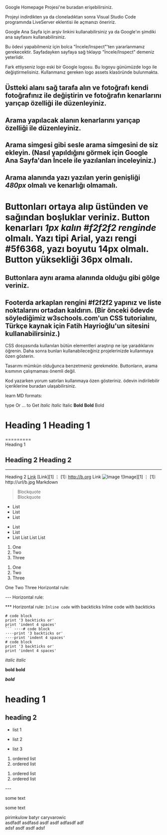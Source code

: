 Google Homepage Projesi'ne buradan erişebilirsiniz.

Projeyi indirdikten ya da cloneladıktan sonra Visual Studio Code programında LiveServer eklentisi ile açmanızı öneririz.

Google Ana Sayfa için arşiv linkini kullanabilirsiniz ya da Google'ın şimdiki ana sayfasını kullanabilirsiniz.

Bu ödevi yapabilmeniz için bolca "İncele/Inspect"'ten yararlanmanız gerekecektir. Sayfadayken sayfaya sağ tıklayıp "İncele/Inspect" demeniz yeterlidir.

Fark ettiyseniz logo eski bir Google logosu. Bu logoyu günümüzde logo ile değiştirmelisiniz. Kullanmanız gereken logo assets klasöründe bulunmakta.

## Üstteki alanı sağ tarafa alın ve fotoğrafı kendi fotoğrafınız ile değiştirin ve fotoğrafın kenarlarını yarıçap özelliği ile düzenleyiniz.

## Arama yapılacak alanın kenarlarını yarıçap özelliği ile düzenleyiniz.

## Arama simgesi gibi sesle arama simgesini de siz ekleyin. (Nasıl yapıldığını görmek için Google Ana Sayfa'dan İncele ile yazılanları inceleyiniz.)

## Arama alanında yazı yazılan yerin genişliği ***480px*** olmalı ve kenarlığı olmamalı.

# Buttonları ortaya alıp üstünden ve sağından boşluklar veriniz. Button kenarları ***1px kalın #f2f2f2 renginde*** olmalı. Yazı tipi Arial, yazı rengi #5f6368, yazı boyutu 14px olmalı. Button yüksekliği 36px olmalı.

## Buttonlara aynı arama alanında olduğu gibi gölge veriniz.

## Footerda arkaplan rengini #f2f2f2 yapınız ve liste noktalarını ortadan kaldırın. (Bir önceki ödevde söylediğimiz w3schools.com'un CSS tutorialını, Türkçe kaynak için Fatih Hayrioğlu'un sitesini kullanabilirsiniz.)

CSS dosyasında kullanılan bütün elementleri araştırıp ne işe yaradıklarını öğrenin. Daha sonra bunları kullanabileceğiniz projelerinizde kullanmaya özen gösterin.

Tasarımı mümkün olduğunca benzetmeniz gerekmekte. Buttonların, arama kısmının çalışmaması önemli değil.

Kod yazarken yorum satırları kullanmaya özen gösteriniz. ödevin indirilebilir içeriklerine buradan ulaşabilirsiniz.


learn MD formats:

type	Or	… to Get
*Italic*	_Italic_	Italic
**Bold**	__Bold__	Bold
# Heading 1	Heading 1
=========	
Heading 1
## Heading 2	Heading 2
---------	
Heading 2
[Link](http://a.com)	[Link][1]
⋮
[1]: http://b.org	Link
![Image](http://url/a.png)	![Image][1]
⋮
[1]: http://url/b.jpg	Markdown
> Blockquote	 	
Blockquote
* List
* List
* List

- List
- List
- List
List
List
List
1. One
2. Two
3. Three

1) One
2) Two
3) Three

One
Two
Three
Horizontal rule:

---	Horizontal rule:

***	Horizontal rule:
`Inline code` with backticks	 	Inline code with backticks
```
# code block
print '3 backticks or'
print 'indent 4 spaces'
```	····# code block
····print '3 backticks or'
····print 'indent 4 spaces'	
# code block
print '3 backticks or'
print 'indent 4 spaces'
```


*italic*
_italic_

**bold**
__bold__

_**bold**_ <!--bold and italic-->

# heading 1
## heading 2

* list 1
- list 2
+ list 3

1. ordered list
2. ordered list

1) ordered list 
2) ordered list

--- <!--horizontal rule-->

some text 

some text

pirimkulow batyr caryvarowic\
asdfadf asdfasd asdf asdf adfasdf adf  
adsf asdf asdf adsf 